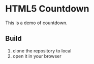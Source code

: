 # HTML5 Countdown

This is a demo of countdown.

## Build

1. clone the repository to local
1. open it in your browser
